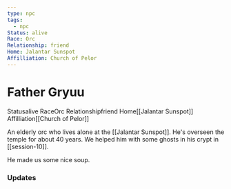 ```yaml
---
type: npc
tags:
  - npc
Status: alive
Race: Orc
Relationship: friend
Home: Jalantar Sunspot
Affilliation: Church of Pelor
---
```


# Father Gryuu
<span class="dataview inline-field"><span class="inline-field-key">Status</span><span class="inline-field-value">alive</span></span>
<span class="dataview inline-field"><span class="inline-field-key">Race</span><span class="inline-field-value">Orc</span></span>
<span class="dataview inline-field"><span class="inline-field-key">Relationship</span><span class="inline-field-value">friend</span></span>
<span class="dataview inline-field"><span class="inline-field-key">Home</span><span class="inline-field-value">[[Jalantar Sunspot]]</span></span>
<span class="dataview inline-field"><span class="inline-field-key">Affilliation</span><span class="inline-field-value">[[Church of Pelor]]</span></span>

An elderly orc who lives alone at the [[Jalantar Sunspot]]. He's overseen the temple for about 40 years. We helped him with some ghosts in his crypt in [[session-10]]. 

He made us some nice soup.

### Updates
